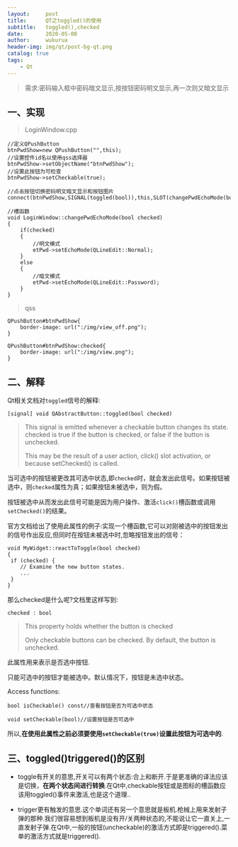 ```yaml
---
layout:     post
title:      QT之toggled()的使用
subtitle:   toggled(),checked
date:       2020-05-08
author:     wukurua
header-img: img/qt/post-bg-qt.png
catalog: true
tags:
    - Qt
---
```


> 需求:密码输入框中密码暗文显示,按按钮密码明文显示,再一次则又暗文显示

## 一、实现 ##


>LoginWindow.cpp

	//定义QPushButton
    btnPwdShow=new QPushButton("",this);
	//设置控件id名以使用qss选择器
    btnPwdShow->setObjectName("btnPwdShow");
	//设置此按钮为可检查
    btnPwdShow->setCheckable(true);

	//点击按钮切换密码明文暗文显示和按钮图片
	connect(btnPwdShow,SIGNAL(toggled(bool)),this,SLOT(changePwdEchoMode(bool)));

	//槽函数
	void LoginWindow::changePwdEchoMode(bool checked)
	{
	    if(checked)
	    {
			//明文模式
	        etPwd->setEchoMode(QLineEdit::Normal);
	    }
	    else
	    {
			//暗文模式
	        etPwd->setEchoMode(QLineEdit::Password);
	    }
	}

>qss

	QPushButton#btnPwdShow{
	    border-image: url(":/img/view_off.png");
	}
	
	QPushButton#btnPwdShow:checked{
	    border-image: url(":/img/view.png");
	}

## 二、解释 ##
Qt相关文档对`toggled`信号的解释:

	[signal] void QAbstractButton::toggled(bool checked)

>This signal is emitted whenever a checkable button changes its state. checked is true if the button is checked, or false if the button is unchecked.
>
>This may be the result of a user action, click() slot activation, or because setChecked() is called.

当可选中的按钮被更改其可选中状态,即`checked`时，就会发出此信号。如果按钮被选中，则`checked`属性为真；如果按钮未被选中，则为假。

按钮被选中从而发出此信号可能是因为用户操作、激活`click()`槽函数或调用`setChecked()`的结果。

官方文档给出了使用此属性的例子:实现一个槽函数,它可以对刚被选中的按钮发出的信号作出反应,但同时在按钮未被选中时,忽略按钮发出的信号：

	void MyWidget::reactToToggle(bool checked)
	{
	 if (checked) {
	    // Examine the new button states.
	    ...
	 }
	}

那么checked是什么呢?文档里这样写到:

`checked : bool`

>This property holds whether the button is checked
>
>Only checkable buttons can be checked. By default, the button is unchecked.

此属性用来表示是否选中按钮.

只能可选中的按钮才能被选中。默认情况下，按钮是未选中状态。

Access functions:

	bool isCheckable() const//查看按钮是否为可选中状态
	
	void setCheckable(bool)//设置按钮是否可选中

所以,**在使用此属性之前必须要使用`setCheckable(true)`设置此按钮为可选中的**.


## 三、toggled()triggered()的区别 ##

- toggle有开关的意思,开关可以有两个状态:合上和断开.于是更准确的译法应该是切换，**在两个状态间进行转换**.在Qt中,checkable按钮或是图标的槽函数应该用toggled()事件来激活,也是这个道理..

- trigger更有触发的意思.这个单词还有另一个意思就是板机.枪械上用来发射子弹的那种.我们很容易想到板机是没有开/关两种状态的,不能说让它一直关上,一直发射子弹.在Qt中,一般的按钮(uncheckable)的激活方式即是triggered().菜单的激活方式就是triggered().